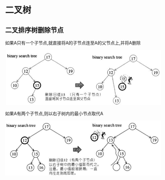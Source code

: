 # 二叉树

## 二叉排序树删除节点

如果A只有一个子节点,就直接将A的子节点连至A的父节点上,并将A删除

![删除节点15](./bst_deletea.png)

如果A有两个子节点,则以右子树内的最小节点取代A

![删除节点12](./bst_deleteb.png)
